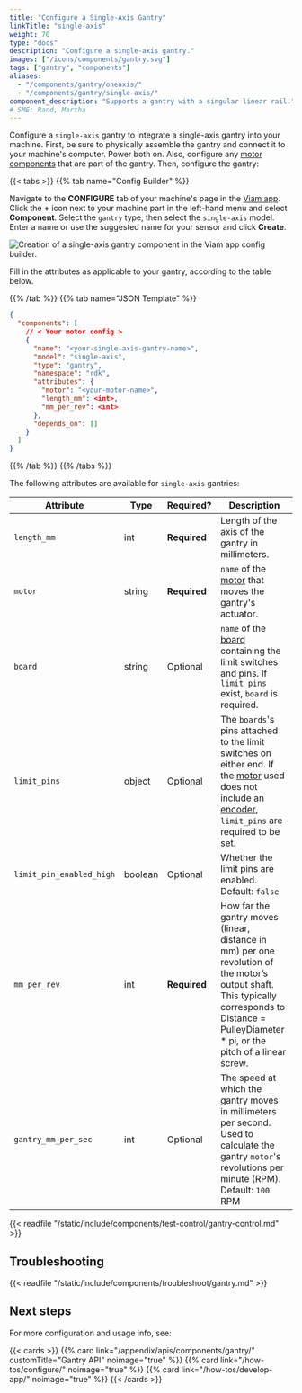 ```yaml
---
title: "Configure a Single-Axis Gantry"
linkTitle: "single-axis"
weight: 70
type: "docs"
description: "Configure a single-axis gantry."
images: ["/icons/components/gantry.svg"]
tags: ["gantry", "components"]
aliases:
  - "/components/gantry/oneaxis/"
  - "/components/gantry/single-axis/"
component_description: "Supports a gantry with a singular linear rail."
# SME: Rand, Martha
---
```


Configure a `single-axis` gantry to integrate a single-axis gantry into your machine.
First, be sure to physically assemble the gantry and connect it to your machine's computer.
Power both on.
Also, configure any [motor components](/components/motor/) that are part of the gantry.
Then, configure the gantry:

{{< tabs >}}
{{% tab name="Config Builder" %}}

Navigate to the **CONFIGURE** tab of your machine's page in the [Viam app](https://app.viam.com).
Click the **+** icon next to your machine part in the left-hand menu and select **Component**.
Select the `gantry` type, then select the `single-axis` model.
Enter a name or use the suggested name for your sensor and click **Create**.

![Creation of a single-axis gantry component in the Viam app config builder.](/components/gantry/single-axis-ui-config.png)

Fill in the attributes as applicable to your gantry, according to the table below.

{{% /tab %}}
{{% tab name="JSON Template" %}}

```json {class="line-numbers linkable-line-numbers"}
{
  "components": [
    // < Your motor config >
    {
      "name": "<your-single-axis-gantry-name>",
      "model": "single-axis",
      "type": "gantry",
      "namespace": "rdk",
      "attributes": {
        "motor": "<your-motor-name>",
        "length_mm": <int>,
        "mm_per_rev": <int>
      },
      "depends_on": []
    }
  ]
}
```

{{% /tab %}}
{{% /tabs %}}

The following attributes are available for `single-axis` gantries:

<!-- prettier-ignore -->
| Attribute | Type | Required? | Description |
| --------- | ---- | --------- | ----------  |
| `length_mm` | int | **Required** | Length of the axis of the gantry in millimeters. |
| `motor` | string | **Required** | `name` of the [motor](/components/motor/) that moves the gantry's actuator. |
| `board`  |  string | Optional | `name` of the [board](/components/board/) containing the limit switches and pins. If `limit_pins` exist, `board` is required. |
| `limit_pins`  | object | Optional | The `boards`'s pins attached to the limit switches on either end. If the [motor](/components/motor/) used does not include an [encoder](/components/motor/encoded-motor/), `limit_pins` are required to be set. |
| `limit_pin_enabled_high` | boolean | Optional | Whether the limit pins are enabled. <br> Default: `false` |
| `mm_per_rev` | int | **Required** | How far the gantry moves (linear, distance in mm) per one revolution of the motor’s output shaft. This typically corresponds to Distance = PulleyDiameter * pi, or the pitch of a linear screw. |
| `gantry_mm_per_sec` | int | Optional | The speed at which the gantry moves in millimeters per second. Used to calculate the gantry `motor`'s revolutions per minute (RPM). <br> Default: `100` RPM |

{{< readfile "/static/include/components/test-control/gantry-control.md" >}}

## Troubleshooting

{{< readfile "/static/include/components/troubleshoot/gantry.md" >}}

## Next steps

For more configuration and usage info, see:

{{< cards >}}
{{% card link="/appendix/apis/components/gantry/" customTitle="Gantry API" noimage="true" %}}
{{% card link="/how-tos/configure/" noimage="true" %}}
{{% card link="/how-tos/develop-app/" noimage="true" %}}
{{< /cards >}}
